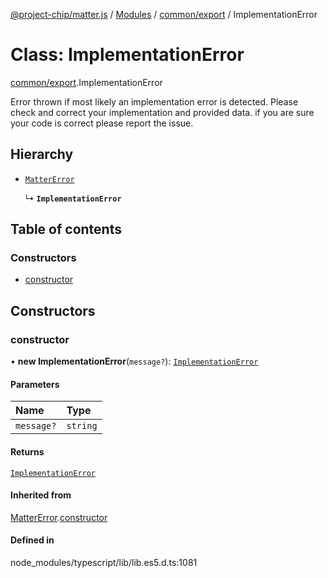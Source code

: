 [@project-chip/matter.js](../README.md) / [Modules](../modules.md) / [common/export](../modules/common_export.md) / ImplementationError

# Class: ImplementationError

[common/export](../modules/common_export.md).ImplementationError

Error thrown if most likely an implementation error is detected. Please check and correct your implementation and
provided data. if you are sure your code is correct please report the issue.

## Hierarchy

- [`MatterError`](common_export.MatterError.md)

  ↳ **`ImplementationError`**

## Table of contents

### Constructors

- [constructor](common_export.ImplementationError.md#constructor)

## Constructors

### constructor

• **new ImplementationError**(`message?`): [`ImplementationError`](common_export.ImplementationError.md)

#### Parameters

| Name | Type |
| :------ | :------ |
| `message?` | `string` |

#### Returns

[`ImplementationError`](common_export.ImplementationError.md)

#### Inherited from

[MatterError](common_export.MatterError.md).[constructor](common_export.MatterError.md#constructor)

#### Defined in

node_modules/typescript/lib/lib.es5.d.ts:1081
